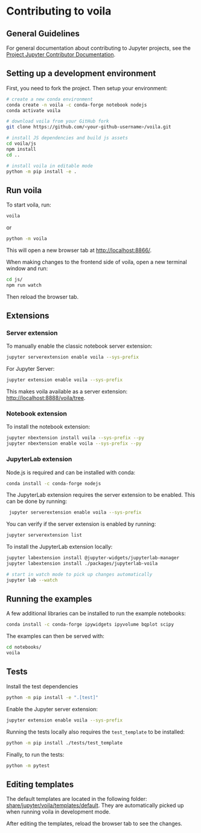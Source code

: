 # Contributing to voila

## General Guidelines

For general documentation about contributing to Jupyter projects, see the [Project Jupyter Contributor Documentation](https://jupyter.readthedocs.io/en/latest/contributor/content-contributor.html).

## Setting up a development environment

First, you need to fork the project. Then setup your environment:

```bash
# create a new conda environment
conda create -n voila -c conda-forge notebook nodejs
conda activate voila

# download voila from your GitHub fork
git clone https://github.com/<your-github-username>/voila.git

# install JS dependencies and build js assets
cd voila/js
npm install
cd ..

# install voila in editable mode
python -m pip install -e .
```

## Run voila

To start voila, run:

```bash
voila
```

or

```bash
python -m voila
```

This will open a new browser tab at [http://localhost:8866/](http://localhost:8866/).

When making changes to the frontend side of voila, open a new terminal window and run:

```bash
cd js/
npm run watch
```

Then reload the browser tab.

## Extensions

### Server extension

To manually enable the classic notebook server extension:

```bash
jupyter serverextension enable voila --sys-prefix
```

For Jupyter Server:

```bash
jupyter extension enable voila --sys-prefix
```

This makes voila available as a server extension: [http://localhost:8888/voila/tree](http://localhost:8888/voila/tree).

### Notebook extension

To install the notebook extension:

```bash
jupyter nbextension install voila --sys-prefix --py
jupyter nbextension enable voila --sys-prefix --py
```

### JupyterLab extension

Node.js is required and can be installed with conda:

```bash
conda install -c conda-forge nodejs
```

The JupyterLab extension requires the server extension to be enabled. This can be done by running:

```bash
 jupyter serverextension enable voila --sys-prefix
```

You can verify if the server extension is enabled by running:

```bash
jupyter serverextension list
```

To install the JupyterLab extension locally:

```bash
jupyter labextension install @jupyter-widgets/jupyterlab-manager
jupyter labextension install ./packages/jupyterlab-voila

# start in watch mode to pick up changes automatically
jupyter lab --watch
```

## Running the examples

A few additional libraries can be installed to run the example notebooks:

```bash
conda install -c conda-forge ipywidgets ipyvolume bqplot scipy
```

The examples can then be served with:

```bash
cd notebooks/
voila
```

## Tests

Install the test dependencies

```bash
python -m pip install -e ".[test]"
```

Enable the Jupyter server extension:

```bash
jupyter extension enable voila --sys-prefix
```

Running the tests locally also requires the `test_template` to be installed:

```bash
python -m pip install ./tests/test_template
```

Finally, to run the tests:

```bash
python -m pytest
```


## Editing templates

The default templates are located in the following folder: [share/jupyter/voila/templates/default](./share/jupyter/voila/templates/default). They are automatically picked up when running voila in development mode.

After editing the templates, reload the browser tab to see the changes.
